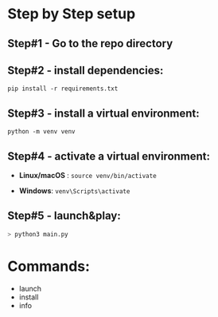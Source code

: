 # Step by Step setup  
  
## Step\#1 - Go to the repo directory  
  
## Step\#2 - install dependencies:  
`pip install -r requirements.txt`  
  
## Step\#3 - install a virtual environment:  
`python -m venv venv`  
  
## Step\#4 - activate a virtual environment:  
- **Linux/macOS**  : `source venv/bin/activate`  
  
- **Windows**: `venv\Scripts\activate`  
  
## Step\#5 - launch&play:  
```bash
> python3 main.py
```
  
# Commands:
- launch  
- install  
- info  
  